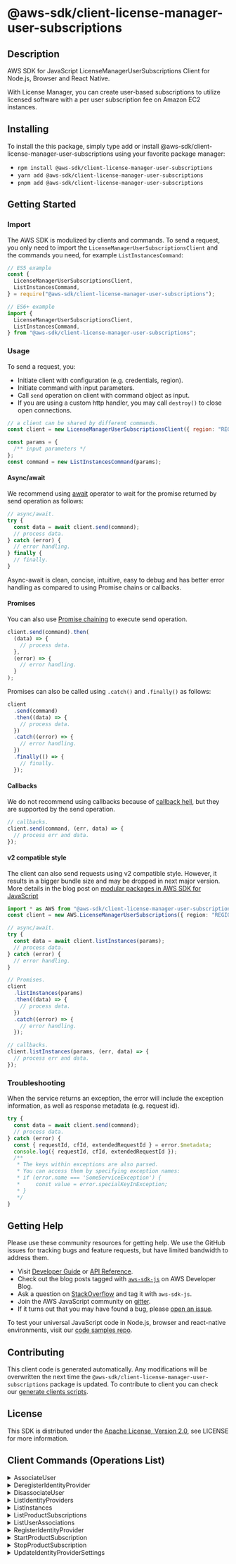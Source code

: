 <!-- generated file, do not edit directly -->

# @aws-sdk/client-license-manager-user-subscriptions

## Description

AWS SDK for JavaScript LicenseManagerUserSubscriptions Client for Node.js, Browser and React Native.

<p>With License Manager, you can create user-based subscriptions to utilize licensed software with
a per user subscription fee on Amazon EC2 instances.</p>

## Installing

To install the this package, simply type add or install @aws-sdk/client-license-manager-user-subscriptions
using your favorite package manager:

- `npm install @aws-sdk/client-license-manager-user-subscriptions`
- `yarn add @aws-sdk/client-license-manager-user-subscriptions`
- `pnpm add @aws-sdk/client-license-manager-user-subscriptions`

## Getting Started

### Import

The AWS SDK is modulized by clients and commands.
To send a request, you only need to import the `LicenseManagerUserSubscriptionsClient` and
the commands you need, for example `ListInstancesCommand`:

```js
// ES5 example
const {
  LicenseManagerUserSubscriptionsClient,
  ListInstancesCommand,
} = require("@aws-sdk/client-license-manager-user-subscriptions");
```

```ts
// ES6+ example
import {
  LicenseManagerUserSubscriptionsClient,
  ListInstancesCommand,
} from "@aws-sdk/client-license-manager-user-subscriptions";
```

### Usage

To send a request, you:

- Initiate client with configuration (e.g. credentials, region).
- Initiate command with input parameters.
- Call `send` operation on client with command object as input.
- If you are using a custom http handler, you may call `destroy()` to close open connections.

```js
// a client can be shared by different commands.
const client = new LicenseManagerUserSubscriptionsClient({ region: "REGION" });

const params = {
  /** input parameters */
};
const command = new ListInstancesCommand(params);
```

#### Async/await

We recommend using [await](https://developer.mozilla.org/en-US/docs/Web/JavaScript/Reference/Operators/await)
operator to wait for the promise returned by send operation as follows:

```js
// async/await.
try {
  const data = await client.send(command);
  // process data.
} catch (error) {
  // error handling.
} finally {
  // finally.
}
```

Async-await is clean, concise, intuitive, easy to debug and has better error handling
as compared to using Promise chains or callbacks.

#### Promises

You can also use [Promise chaining](https://developer.mozilla.org/en-US/docs/Web/JavaScript/Guide/Using_promises#chaining)
to execute send operation.

```js
client.send(command).then(
  (data) => {
    // process data.
  },
  (error) => {
    // error handling.
  }
);
```

Promises can also be called using `.catch()` and `.finally()` as follows:

```js
client
  .send(command)
  .then((data) => {
    // process data.
  })
  .catch((error) => {
    // error handling.
  })
  .finally(() => {
    // finally.
  });
```

#### Callbacks

We do not recommend using callbacks because of [callback hell](http://callbackhell.com/),
but they are supported by the send operation.

```js
// callbacks.
client.send(command, (err, data) => {
  // process err and data.
});
```

#### v2 compatible style

The client can also send requests using v2 compatible style.
However, it results in a bigger bundle size and may be dropped in next major version. More details in the blog post
on [modular packages in AWS SDK for JavaScript](https://aws.amazon.com/blogs/developer/modular-packages-in-aws-sdk-for-javascript/)

```ts
import * as AWS from "@aws-sdk/client-license-manager-user-subscriptions";
const client = new AWS.LicenseManagerUserSubscriptions({ region: "REGION" });

// async/await.
try {
  const data = await client.listInstances(params);
  // process data.
} catch (error) {
  // error handling.
}

// Promises.
client
  .listInstances(params)
  .then((data) => {
    // process data.
  })
  .catch((error) => {
    // error handling.
  });

// callbacks.
client.listInstances(params, (err, data) => {
  // process err and data.
});
```

### Troubleshooting

When the service returns an exception, the error will include the exception information,
as well as response metadata (e.g. request id).

```js
try {
  const data = await client.send(command);
  // process data.
} catch (error) {
  const { requestId, cfId, extendedRequestId } = error.$metadata;
  console.log({ requestId, cfId, extendedRequestId });
  /**
   * The keys within exceptions are also parsed.
   * You can access them by specifying exception names:
   * if (error.name === 'SomeServiceException') {
   *     const value = error.specialKeyInException;
   * }
   */
}
```

## Getting Help

Please use these community resources for getting help.
We use the GitHub issues for tracking bugs and feature requests, but have limited bandwidth to address them.

- Visit [Developer Guide](https://docs.aws.amazon.com/sdk-for-javascript/v3/developer-guide/welcome.html)
  or [API Reference](https://docs.aws.amazon.com/AWSJavaScriptSDK/v3/latest/index.html).
- Check out the blog posts tagged with [`aws-sdk-js`](https://aws.amazon.com/blogs/developer/tag/aws-sdk-js/)
  on AWS Developer Blog.
- Ask a question on [StackOverflow](https://stackoverflow.com/questions/tagged/aws-sdk-js) and tag it with `aws-sdk-js`.
- Join the AWS JavaScript community on [gitter](https://gitter.im/aws/aws-sdk-js-v3).
- If it turns out that you may have found a bug, please [open an issue](https://github.com/aws/aws-sdk-js-v3/issues/new/choose).

To test your universal JavaScript code in Node.js, browser and react-native environments,
visit our [code samples repo](https://github.com/aws-samples/aws-sdk-js-tests).

## Contributing

This client code is generated automatically. Any modifications will be overwritten the next time the `@aws-sdk/client-license-manager-user-subscriptions` package is updated.
To contribute to client you can check our [generate clients scripts](https://github.com/aws/aws-sdk-js-v3/tree/main/scripts/generate-clients).

## License

This SDK is distributed under the
[Apache License, Version 2.0](http://www.apache.org/licenses/LICENSE-2.0),
see LICENSE for more information.

## Client Commands (Operations List)

<details>
<summary>
AssociateUser
</summary>

[Command API Reference](https://docs.aws.amazon.com/AWSJavaScriptSDK/v3/latest/client/license-manager-user-subscriptions/command/AssociateUserCommand/) / [Input](https://docs.aws.amazon.com/AWSJavaScriptSDK/v3/latest/Package/-aws-sdk-client-license-manager-user-subscriptions/Interface/AssociateUserCommandInput/) / [Output](https://docs.aws.amazon.com/AWSJavaScriptSDK/v3/latest/Package/-aws-sdk-client-license-manager-user-subscriptions/Interface/AssociateUserCommandOutput/)

</details>
<details>
<summary>
DeregisterIdentityProvider
</summary>

[Command API Reference](https://docs.aws.amazon.com/AWSJavaScriptSDK/v3/latest/client/license-manager-user-subscriptions/command/DeregisterIdentityProviderCommand/) / [Input](https://docs.aws.amazon.com/AWSJavaScriptSDK/v3/latest/Package/-aws-sdk-client-license-manager-user-subscriptions/Interface/DeregisterIdentityProviderCommandInput/) / [Output](https://docs.aws.amazon.com/AWSJavaScriptSDK/v3/latest/Package/-aws-sdk-client-license-manager-user-subscriptions/Interface/DeregisterIdentityProviderCommandOutput/)

</details>
<details>
<summary>
DisassociateUser
</summary>

[Command API Reference](https://docs.aws.amazon.com/AWSJavaScriptSDK/v3/latest/client/license-manager-user-subscriptions/command/DisassociateUserCommand/) / [Input](https://docs.aws.amazon.com/AWSJavaScriptSDK/v3/latest/Package/-aws-sdk-client-license-manager-user-subscriptions/Interface/DisassociateUserCommandInput/) / [Output](https://docs.aws.amazon.com/AWSJavaScriptSDK/v3/latest/Package/-aws-sdk-client-license-manager-user-subscriptions/Interface/DisassociateUserCommandOutput/)

</details>
<details>
<summary>
ListIdentityProviders
</summary>

[Command API Reference](https://docs.aws.amazon.com/AWSJavaScriptSDK/v3/latest/client/license-manager-user-subscriptions/command/ListIdentityProvidersCommand/) / [Input](https://docs.aws.amazon.com/AWSJavaScriptSDK/v3/latest/Package/-aws-sdk-client-license-manager-user-subscriptions/Interface/ListIdentityProvidersCommandInput/) / [Output](https://docs.aws.amazon.com/AWSJavaScriptSDK/v3/latest/Package/-aws-sdk-client-license-manager-user-subscriptions/Interface/ListIdentityProvidersCommandOutput/)

</details>
<details>
<summary>
ListInstances
</summary>

[Command API Reference](https://docs.aws.amazon.com/AWSJavaScriptSDK/v3/latest/client/license-manager-user-subscriptions/command/ListInstancesCommand/) / [Input](https://docs.aws.amazon.com/AWSJavaScriptSDK/v3/latest/Package/-aws-sdk-client-license-manager-user-subscriptions/Interface/ListInstancesCommandInput/) / [Output](https://docs.aws.amazon.com/AWSJavaScriptSDK/v3/latest/Package/-aws-sdk-client-license-manager-user-subscriptions/Interface/ListInstancesCommandOutput/)

</details>
<details>
<summary>
ListProductSubscriptions
</summary>

[Command API Reference](https://docs.aws.amazon.com/AWSJavaScriptSDK/v3/latest/client/license-manager-user-subscriptions/command/ListProductSubscriptionsCommand/) / [Input](https://docs.aws.amazon.com/AWSJavaScriptSDK/v3/latest/Package/-aws-sdk-client-license-manager-user-subscriptions/Interface/ListProductSubscriptionsCommandInput/) / [Output](https://docs.aws.amazon.com/AWSJavaScriptSDK/v3/latest/Package/-aws-sdk-client-license-manager-user-subscriptions/Interface/ListProductSubscriptionsCommandOutput/)

</details>
<details>
<summary>
ListUserAssociations
</summary>

[Command API Reference](https://docs.aws.amazon.com/AWSJavaScriptSDK/v3/latest/client/license-manager-user-subscriptions/command/ListUserAssociationsCommand/) / [Input](https://docs.aws.amazon.com/AWSJavaScriptSDK/v3/latest/Package/-aws-sdk-client-license-manager-user-subscriptions/Interface/ListUserAssociationsCommandInput/) / [Output](https://docs.aws.amazon.com/AWSJavaScriptSDK/v3/latest/Package/-aws-sdk-client-license-manager-user-subscriptions/Interface/ListUserAssociationsCommandOutput/)

</details>
<details>
<summary>
RegisterIdentityProvider
</summary>

[Command API Reference](https://docs.aws.amazon.com/AWSJavaScriptSDK/v3/latest/client/license-manager-user-subscriptions/command/RegisterIdentityProviderCommand/) / [Input](https://docs.aws.amazon.com/AWSJavaScriptSDK/v3/latest/Package/-aws-sdk-client-license-manager-user-subscriptions/Interface/RegisterIdentityProviderCommandInput/) / [Output](https://docs.aws.amazon.com/AWSJavaScriptSDK/v3/latest/Package/-aws-sdk-client-license-manager-user-subscriptions/Interface/RegisterIdentityProviderCommandOutput/)

</details>
<details>
<summary>
StartProductSubscription
</summary>

[Command API Reference](https://docs.aws.amazon.com/AWSJavaScriptSDK/v3/latest/client/license-manager-user-subscriptions/command/StartProductSubscriptionCommand/) / [Input](https://docs.aws.amazon.com/AWSJavaScriptSDK/v3/latest/Package/-aws-sdk-client-license-manager-user-subscriptions/Interface/StartProductSubscriptionCommandInput/) / [Output](https://docs.aws.amazon.com/AWSJavaScriptSDK/v3/latest/Package/-aws-sdk-client-license-manager-user-subscriptions/Interface/StartProductSubscriptionCommandOutput/)

</details>
<details>
<summary>
StopProductSubscription
</summary>

[Command API Reference](https://docs.aws.amazon.com/AWSJavaScriptSDK/v3/latest/client/license-manager-user-subscriptions/command/StopProductSubscriptionCommand/) / [Input](https://docs.aws.amazon.com/AWSJavaScriptSDK/v3/latest/Package/-aws-sdk-client-license-manager-user-subscriptions/Interface/StopProductSubscriptionCommandInput/) / [Output](https://docs.aws.amazon.com/AWSJavaScriptSDK/v3/latest/Package/-aws-sdk-client-license-manager-user-subscriptions/Interface/StopProductSubscriptionCommandOutput/)

</details>
<details>
<summary>
UpdateIdentityProviderSettings
</summary>

[Command API Reference](https://docs.aws.amazon.com/AWSJavaScriptSDK/v3/latest/client/license-manager-user-subscriptions/command/UpdateIdentityProviderSettingsCommand/) / [Input](https://docs.aws.amazon.com/AWSJavaScriptSDK/v3/latest/Package/-aws-sdk-client-license-manager-user-subscriptions/Interface/UpdateIdentityProviderSettingsCommandInput/) / [Output](https://docs.aws.amazon.com/AWSJavaScriptSDK/v3/latest/Package/-aws-sdk-client-license-manager-user-subscriptions/Interface/UpdateIdentityProviderSettingsCommandOutput/)

</details>
